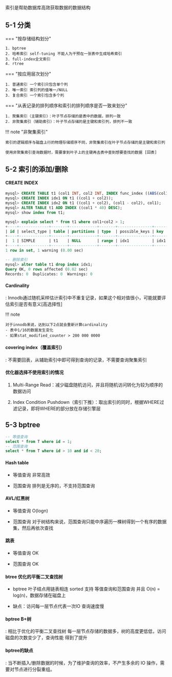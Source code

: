 
索引是帮助数据库高效获取数据的数据结构

## 5-1 分类

=== "按存储结构划分"

    1. bptree 
	2. 哈希索引 self-tuning 不能人为干预在一张表中生成哈希索引
	3. full-index全文索引
	4. rtree
    

=== "按应用层次划分"

    1. 普通索引 一个索引只包含单个列
	2. 唯一索引 索引列的值唯一/NULL
	3. 复合索引 一个索引包含多个列
    

=== "从表记录的排列顺序和索引的排列顺序是否一致来划分"

    1. 聚集索引（主键索引）：叶子节点存储的是表中的数据，排列一致
    2. 非聚集索引（辅助索引）：叶子节点存储的是主键和索引列，排列不一致 
    

!!! note "非聚集索引"

 	索引的逻辑顺序与磁盘上行的物理存储顺序不同，非聚集索引在叶子节点存储的是主键和索引列

	使用非聚集索引查询数据时，需要拿到叶子上的主键再去表中查到想要查找的数据 [回表]

## 5-2 索引的添加/删除

#### CREATE INDEX

```sql
mysql> CREATE TABLE t1 (col1 INT, col2 INT, INDEX func_index ((ABS(col1))));
mysql> CREATE INDEX idx1 ON t1 ((col1 + col2));
mysql> CREATE INDEX idx2 ON t1 ((col1 + col2), (col1 - col2), col1);
mysql> ALTER TABLE t1 ADD INDEX ((col1 * 40) DESC);
mysql> show index from t1;

mysql> explain select * from t1 where col1+col2 > 1;
+----+-------------+-------+------------+-------+---------------+------+---------+------+------+----------+-------------+
| id | select_type | table | partitions | type  | possible_keys | key  | key_len | ref  | rows | filtered | Extra       |
+----+-------------+-------+------------+-------+---------------+------+---------+------+------+----------+-------------+
|  1 | SIMPLE      | t1    | NULL       | range | idx1          | idx1 | 9       | NULL |    1 |   100.00 | Using where |
+----+-------------+-------+------------+-------+---------------+------+---------+------+------+----------+-------------+
1 row in set, 1 warning (0.00 sec)

-- 删除索引
mysql> alter table t1 drop index idx1;
Query OK, 0 rows affected (0.02 sec)
Records: 0  Duplicates: 0  Warnings: 0
```

#### Cardinality

: Innodb通过随机采样估计索引中不重复记录，如果这个相对值很小，可能就要评估索引是否有意义[高选择性]

!!! note

 	对于innodb来说，达到以下2点就会重新计算cardinality
	- 表中1/16的数据发生变化
	- 如果stat_modified_counter > 200 000 0000

#### covering index（覆盖索引）
:    不需要回表，从辅助索引中即可得到查询的记录，不需要查询聚集索引

#### 优化器选择不使用索引的情况

1. Multi-Range Read：减少磁盘随机访问，并且将随机访问转化为较为顺序的数据访问	

2. Index Condition Pushdown（索引下推）：取出索引的同时，根据WHERE过滤记录，即将WHERE的部分放在存储引擎层


## 5-3 bptree

```sql
-- 等值查询
select * from T where id = 1; 
-- 范围查询
select * from T where id > 10 and id < 20; 
```

#### Hash table

- 等值查询 非常高效

- 范围查询 排列是无序的，不支持范围查询

#### AVL/红黑树

- 等值查询 O(logn) 

- 范围查询 对于树结构来说，范围查询只能中序遍历一棵树得到一个有序的数据集，然后再依次查找

#### 跳表

- 等值查询 OK

- 范围查询 OK

#### btree 优化的平衡二叉查找树 

- bptree 叶子结点用链表相连 sorted 支持 等值查询和范围查询 并且 O(n) = log(n)，数据存储在磁盘上

- 缺点：访问每一层节点代表一次IO 查询速度慢

#### bptree B+树 

: 相比于优化的平衡二叉查找树 每一层节点存储的数据多，树的高度更低低，访问磁盘的次数变少了，查询性能 得到了提升

#### bptree的缺点

:	当不断插入/删除数据的时候，为了维护查询的效率，不产生多余的 IO 操作，需要对节点进行分裂重组。


